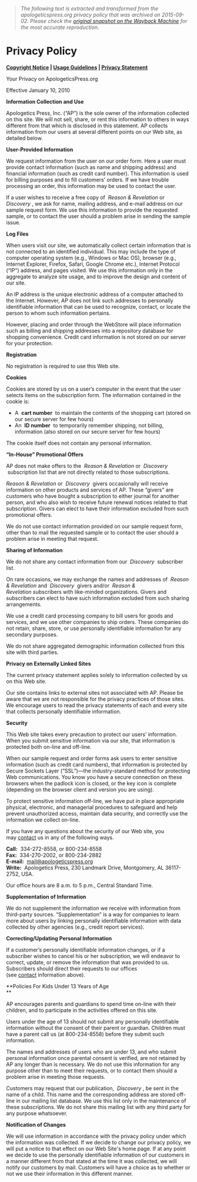 > *The following text is extracted and transformed from the apologeticspress.org privacy policy that was archived on 2015-09-02. Please check the [original snapshot on the Wayback Machine](https://web.archive.org/web/20150902224929id_/http%3A//www.apologeticspress.org/PrivacyPolicy.aspx) for the most accurate reproduction.*

# Privacy Policy

**[Copyright Notice](https://web.archive.org/Copyright.aspx) | [Usage Guidelines](https://web.archive.org/Usage.aspx) | [Privacy Statement](https://web.archive.org/PrivacyPolicy.aspx)**

  
Your Privacy on ApologeticsPress.org

Effective January 10, 2010

**Information Collection and Use**

  
Apologetics Press, Inc. (“AP”) is the sole owner of the information collected on this site. We will not sell, share, or rent this information to others in ways different from that which is disclosed in this statement. AP collects information from our users at several different points on our Web site, as detailed below.

**User-Provided Information**

We request information from the user on our order form. Here a user must provide contact information (such as name and shipping address) and financial information (such as credit card number). This information is used for billing purposes and to fill customers’ orders. If we have trouble processing an order, this information may be used to contact the user.

If a user wishes to receive a free copy of  _Reason & Revelation_ or  _Discovery_ , we ask for name, mailing address, and e-mail address on our sample request form. We use this information to provide the requested sample, or to contact the user should a problem arise in sending the sample issue.

**Log Files**

When users visit our site, we automatically collect certain information that is not connected to an identified individual. This may include the type of computer operating system (e.g., Windows or Mac OS), browser (e.g., Internet Explorer, Firefox, Safari, Google Chrome etc.), Internet Protocol (“IP”) address, and pages visited. We use this information only in the aggregate to analyze site usage, and to improve the design and content of our site.

An IP address is the unique electronic address of a computer attached to the Internet. However, AP does not link such addresses to personally identifiable information that can be used to recognize, contact, or locate the person to whom such information pertains.

However, placing and order through the WebStore will place information such as billing and shipping addresses into a repository database for shopping convenience. Credit card information is not stored on our server for your protection.

**Registration**

No registration is required to use this Web site.

**Cookies**

Cookies are stored by us on a user’s computer in the event that the user selects items on the subscription form. The information contained in the cookie is:

  * A  **cart number**  to maintain the contents of the shopping cart (stored on our secure server for few hours)
  * An  **ID number**  to temporarily remember shipping, not billing, information (also stored on our secure server for few hours)



The cookie itself does not contain any personal information.

**“In-House” Promotional Offers**

AP does not make offers to the  _Reason & Revelation_ or  _Discovery_  subscription list that are not directly related to those subscriptions.

_Reason & Revelation_ or  _Discovery_  givers occasionally will receive information on other products and services of AP. These “givers” are customers who have bought a subscription to either journal for another person, and who also wish to receive future renewal notices related to that subscription. Givers can elect to have their information excluded from such promotional offers.

We do not use contact information provided on our sample request form, other than to mail the requested sample or to contact the user should a problem arise in meeting that request.

**Sharing of Information**

We do not share any contact information from our  _Discovery_  subscriber list.

On rare occasions, we may exchange the names and addresses of  _Reason & Revelation_ and  _Discovery_  givers and/or  _Reason & Revelation_ subscribers with like-minded organizations. Givers and subscribers can elect to have such information excluded from such sharing arrangements.

We use a credit card processing company to bill users for goods and services, and we use other companies to ship orders. These companies do not retain, share, store, or use personally identifiable information for any secondary purposes.

We do not share aggregated demographic information collected from this site with third parties.

**Privacy on Externally Linked Sites**

The current privacy statement applies solely to information collected by us on this Web site.

Our site contains links to external sites not associated with AP. Please be aware that we are not responsible for the privacy practices of those sites. We encourage users to read the privacy statements of each and every site that collects personally identifiable information.

**Security**

This Web site takes every precaution to protect our users’ information. When you submit sensitive information via our site, that information is protected both on-line and off-line.

When our sample request and order forms ask users to enter sensitive information (such as credit card numbers), that information is protected by Secure Sockets Layer (“SSL”)—the industry-standard method for protecting Web communications. You know you have a secure connection on these browsers when the padlock icon is closed, or the key icon is complete (depending on the browser client and version you are using).

To protect sensitive information off-line, we have put in place appropriate physical, electronic, and managerial procedures to safeguard and help prevent unauthorized access, maintain data security, and correctly use the information we collect on-line.

If you have any questions about the security of our Web site, you may [contact](https://web.archive.org/ContactUs.aspx) us in any of the following ways.

**Call:**  334-272-8558, or 800-234-8558  
**Fax:**  334-270-2002, or 800-234-2882  
**E-mail:**  [mail@apologeticspress.org](mailto:mail@apologeticspress.org)  
**Write:**  Apologetics Press, 230 Landmark Drive, Montgomery, AL 36117-2752, USA.

Our office hours are 8 a.m. to 5 p.m., Central Standard Time.

**Supplementation of Information**

We do not supplement the information we receive with information from third-party sources. “Supplementation” is a way for companies to learn more about users by linking personally identifiable information with data collected by other agencies (e.g., credit report services).

**Correcting/Updating Personal Information**

If a customer’s personally identifiable information changes, or if a subscriber wishes to cancel his or her subscription, we will endeavor to correct, update, or remove the information that was provided to us. Subscribers should direct their requests to our offices (see [contact](https://web.archive.org/PrivacyPolicy.aspx#Contact) information above).

**Policies For Kids Under 13 Years of Age  
**

AP encourages parents and guardians to spend time on-line with their children, and to participate in the activities offered on this site.

Users under the age of 13 should not submit any personally identifiable information without the consent of their parent or guardian. Children must have a parent call us (at 800-234-8558) before they submit such information.

The names and addresses of users who are under 13, and who submit personal information once parental consent is verified, are not retained by AP any longer than is necessary. We do not use this information for any purpose other than to meet their requests, or to contact them should a problem arise in meeting those requests.

Customers may request that our publication,  _Discovery_ , be sent in the name of a child. This name and the corresponding address are stored off-line in our mailing list database. We use this list only in the maintenance of these subscriptions. We do not share this mailing list with any third party for any purpose whatsoever.

**Notification of Changes**

We will use information in accordance with the privacy policy under which the information was collected. If we decide to change our privacy policy, we will put a notice to that effect on our Web Site's home page. If at any point we decide to use the personally identifiable information of our customers in a manner different from that stated at the time it was collected, we will notify our customers by mail. Customers will have a choice as to whether or not we use their information in this different manner.
